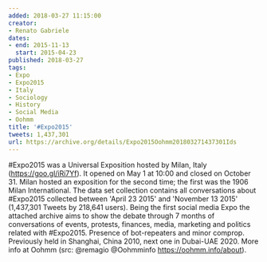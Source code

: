 ```yaml
---
added: 2018-03-27 11:15:00
creator:
- Renato Gabriele
dates:
- end: 2015-11-13
  start: 2015-04-23
published: 2018-03-27
tags:
- Expo
- Expo2015
- Italy
- Sociology
- History
- Social Media
- Oohmm
title: '#Expo2015'
tweets: 1,437,301
url: https://archive.org/details/Expo2015Oohmm201803271437301Ids
---
```


#Expo2015 was a Universal Exposition hosted by Milan, Italy (https://goo.gl/iRi7Yf). It opened on May 1 at 10:00 and closed on October 31. Milan hosted an exposition for the second time; the first was the 1906 Milan International. The data set collection contains all conversations about #Expo2015 collected between 'April 23 2015' and 'November 13 2015' (1,437,301 Tweets by 218,641 users). Being the first social media Expo the attached archive aims to show the debate through 7 months of conversations of events, protests, finances, media, marketing and politics related with #Expo2015. Presence of bot-repeaters and minor comprop. Previously held in Shanghai, China 2010, next one in Dubai-UAE 2020. More info at Oohmm (src: @remagio @Oohmminfo https://oohmm.info/about).
